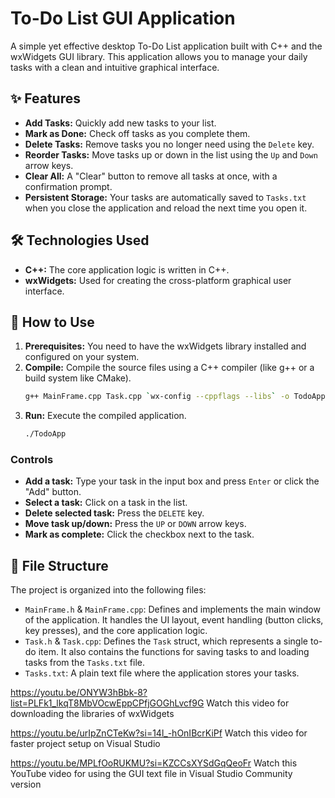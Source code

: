 # To-Do List GUI Application

A simple yet effective desktop To-Do List application built with C++ and the wxWidgets GUI library. This application allows you to manage your daily tasks with a clean and intuitive graphical interface.



## ✨ Features

* **Add Tasks:** Quickly add new tasks to your list.
* **Mark as Done:** Check off tasks as you complete them.
* **Delete Tasks:** Remove tasks you no longer need using the `Delete` key.
* **Reorder Tasks:** Move tasks up or down in the list using the `Up` and `Down` arrow keys.
* **Clear All:** A "Clear" button to remove all tasks at once, with a confirmation prompt.
* **Persistent Storage:** Your tasks are automatically saved to `Tasks.txt` when you close the application and reload the next time you open it.

## 🛠️ Technologies Used

* **C++:** The core application logic is written in C++.
* **wxWidgets:** Used for creating the cross-platform graphical user interface.

## 🚀 How to Use

1.  **Prerequisites:** You need to have the wxWidgets library installed and configured on your system.
2.  **Compile:** Compile the source files using a C++ compiler (like g++ or a build system like CMake).
    ```bash
    g++ MainFrame.cpp Task.cpp `wx-config --cppflags --libs` -o TodoApp
    ```
3.  **Run:** Execute the compiled application.
    ```bash
    ./TodoApp
    ```

### Controls

* **Add a task:** Type your task in the input box and press `Enter` or click the "Add" button.
* **Select a task:** Click on a task in the list.
* **Delete selected task:** Press the `DELETE` key.
* **Move task up/down:** Press the `UP` or `DOWN` arrow keys.
* **Mark as complete:** Click the checkbox next to the task.

## 📂 File Structure

The project is organized into the following files:

* `MainFrame.h` & `MainFrame.cpp`: Defines and implements the main window of the application. It handles the UI layout, event handling (button clicks, key presses), and the core application logic.
* `Task.h` & `Task.cpp`: Defines the `Task` struct, which represents a single to-do item. It also contains the functions for saving tasks to and loading tasks from the `Tasks.txt` file.
* `Tasks.txt`: A plain text file where the application stores your tasks.

https://youtu.be/ONYW3hBbk-8?list=PLFk1_lkqT8MbVOcwEppCPfjGOGhLvcf9G Watch this video for downloading the libraries of wxWidgets

https://youtu.be/urIpZnCTeKw?si=14l_-hOnIBcrKiPf Watch this video for faster project setup on Visual Studio

https://youtu.be/MPLfOoRUKMU?si=KZCCsXYSdGqQeoFr Watch this YouTube video for using the GUI text file in Visual Studio Community version





